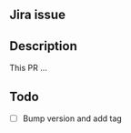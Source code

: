 ## Jira issue

<!-- [Jira issue description](url) -->
<!-- Example:
[3106 - Loup Charmant - Need dashboard switched from Hello](https://myzonos.atlassian.net/browse/DM-550)
-->

## Description

<!-- Explain what this Pull Request should do -->
<!-- Example:
This PR fixes a bug in our elastic search order query.
-->

This PR ...

## Todo

- [ ] Bump version and add tag
